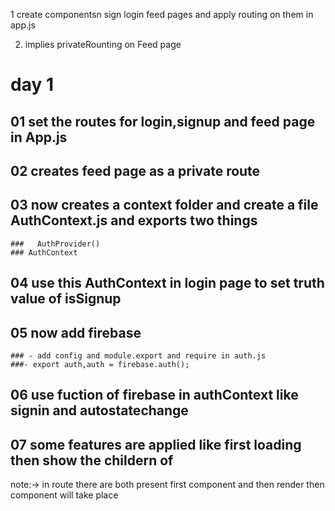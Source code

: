 1 create componentsn sign login feed pages and apply routing on them in app.js

2. implies privateRounting on   Feed page

# day 1  
  ## 01 set the routes for login,signup and feed page in App.js
  ##  02 creates feed page as a private route
  ##  03 now creates a context folder and create a file AuthContext.js and exports two things
    ###   AuthProvider()
    ### AuthContext
  ## 04 use this AuthContext in login page to set truth value of isSignup

  ## 05 now add firebase
    ### - add config and module.export and require in auth.js
    ###- export auth,auth = firebase.auth();

  ## 06  use fuction of firebase in authContext like signin and autostatechange

  ## 07 some features are applied like first loading then show the childern of <authProvider>


  note:-> in route <Route><Route>
               there are both present first component and then render then component will take place

